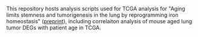 This repository hosts analysis scripts used for TCGA analysis for "Aging limits stemness and tumorigenesis in the lung by reprogramming iron homeostasis" ([preprint](https://www.biorxiv.org/content/10.1101/2024.06.23.600305v1)), including correlaiton analysis of mouse aged lung tumor DEGs with patient age in TCGA.
